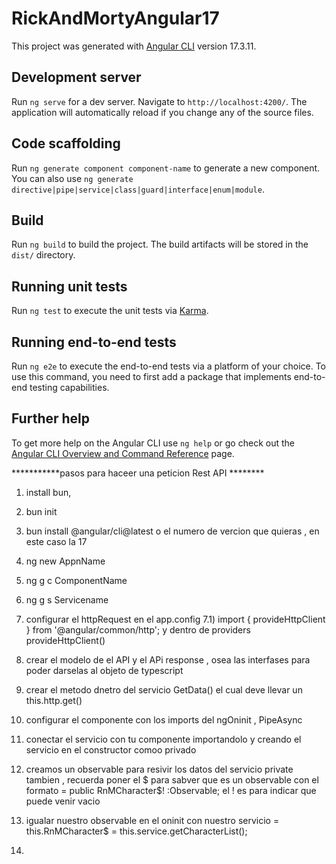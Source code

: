 # RickAndMortyAngular17

This project was generated with [Angular CLI](https://github.com/angular/angular-cli) version 17.3.11.

## Development server

Run `ng serve` for a dev server. Navigate to `http://localhost:4200/`. The application will automatically reload if you change any of the source files.

## Code scaffolding

Run `ng generate component component-name` to generate a new component. You can also use `ng generate directive|pipe|service|class|guard|interface|enum|module`.

## Build

Run `ng build` to build the project. The build artifacts will be stored in the `dist/` directory.

## Running unit tests

Run `ng test` to execute the unit tests via [Karma](https://karma-runner.github.io).

## Running end-to-end tests

Run `ng e2e` to execute the end-to-end tests via a platform of your choice. To use this command, you need to first add a package that implements end-to-end testing capabilities.

## Further help

To get more help on the Angular CLI use `ng help` or go check out the [Angular CLI Overview and Command Reference](https://angular.io/cli) page.

***********pasos para haceer una peticion Rest API ********
1) install bun, 
2) bun init 
3) bun install @angular/cli@latest o el numero de vercion que quieras , en este caso la 17 
4) ng new AppnName
5) ng g c ComponentName
6) ng g s Servicename
7) configurar el httpRequest en el app.config 
7.1) import { provideHttpClient } from '@angular/common/http';
y dentro de providers provideHttpClient()
9) crear el  modelo de el API y el APi response , osea las interfases para poder darselas al objeto de typescript 
10) crear el metodo dnetro del servicio GetData() el cual deve llevar un this.http.get()

11) configurar el componente con los imports del ngOninit , PipeAsync 
12) conectar el servicio con tu componente importandolo y creando el servicio en el constructor comoo privado 
13) creamos un observable para resivir los datos del servicio private tambien , recuerda poner el $ para sabver que es un observable 
con el formato =   public RnMCharacter$! :Observable<Character>; el ! es para indicar que puede venir vacio 
14) igualar nuestro observable en el oninit con nuestro servicio =  this.RnMCharacter$ = this.service.getCharacterList();

15) 



